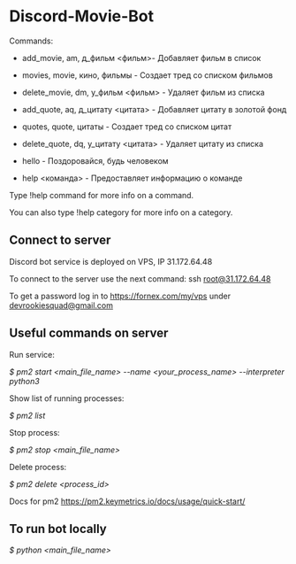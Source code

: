 # Discord-Movie-Bot

Commands:

 * add_movie, am, д_фильм <фильм>- Добавляет фильм в список
 * movies, movie, кино, фильмы - Создает тред со списком фильмов
 * delete_movie, dm, у_фильм <фильм> - Удаляет фильм из списка

 * add_quote, aq, д_цитату <цитата> - Добавляет цитату в золотой фонд
 * quotes, quote, цитаты - Создает тред со списком цитат
 * delete_quote, dq, у_цитату <цитата> - Удаляет цитату из списка

 * hello - Поздоровайся, будь человеком
  
 * help <команда> - Предоставляет информацию о команде
  

  

Type !help command for more info on a command.

You can also type !help category for more info on a category.

## Connect to server

Discord bot service is deployed on VPS, IP 31.172.64.48

To connect to the server use the next command: ssh root@31.172.64.48

To get a password log in to https://fornex.com/my/vps under devrookiesquad@gmail.com 

## Useful commands on server

Run service:

*$ pm2 start <main_file_name> --name <your_process_name> --interpreter python3*

Show list of running processes:

*$ pm2 list*

Stop process:

*$ pm2 stop <main_file_name>*

Delete process:

*$ pm2 delete <process_id>*

Docs for pm2 https://pm2.keymetrics.io/docs/usage/quick-start/

## To run bot locally

*$ python <main_file_name>*
